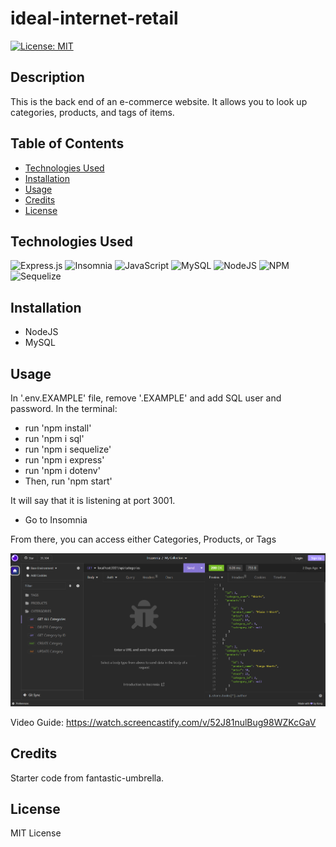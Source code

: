 # ideal-internet-retail

[![License: MIT](https://img.shields.io/badge/License-MIT-yellow.svg)](https://opensource.org/licenses/MIT)

## Description

This is the back end of an e-commerce website. It allows you to look up categories, products, and tags of items.

## Table of Contents

- [Technologies Used](#technologies-used)
- [Installation](#installation)
- [Usage](#usage)
- [Credits](#credits)
- [License](#license)

## Technologies Used

![Express.js](https://img.shields.io/badge/express.js-%23404d59.svg?style=for-the-badge&logo=express&logoColor=%2361DAFB) ![Insomnia](https://img.shields.io/badge/Insomnia-black?style=for-the-badge&logo=insomnia&logoColor=5849BE) ![JavaScript](https://img.shields.io/badge/javascript-%23323330.svg?style=for-the-badge&logo=javascript&logoColor=%23F7DF1E) ![MySQL](https://img.shields.io/badge/mysql-%2300f.svg?style=for-the-badge&logo=mysql&logoColor=white) ![NodeJS](https://img.shields.io/badge/node.js-6DA55F?style=for-the-badge&logo=node.js&logoColor=white) ![NPM](https://img.shields.io/badge/NPM-%23CB3837.svg?style=for-the-badge&logo=npm&logoColor=white) ![Sequelize](https://img.shields.io/badge/Sequelize-52B0E7?style=for-the-badge&logo=Sequelize&logoColor=white)

## Installation

- NodeJS
- MySQL

## Usage

In '.env.EXAMPLE' file, remove '.EXAMPLE' and add SQL user and password.
In the terminal:

- run 'npm install'
- run 'npm i sql'
- run 'npm i sequelize'
- run 'npm i express'
- run 'npm i dotenv'
- Then, run 'npm start'

It will say that it is listening at port 3001.

- Go to Insomnia

From there, you can access either Categories, Products, or Tags

![image of application](assets/images/insomniaApp.png)

Video Guide: https://watch.screencastify.com/v/52J81nulBug98WZKcGaV

## Credits

Starter code from fantastic-umbrella.

## License

MIT License
